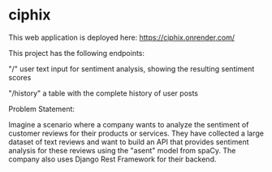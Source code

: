 # ciphix

This web application is deployed here: https://ciphix.onrender.com/

This project has the following endpoints:

"/" user text input for sentiment analysis, showing the resulting sentiment scores

"/history" a table with the complete history of user posts


Problem Statement:

Imagine a scenario where a company wants to analyze the sentiment of customer
reviews for their products or services. They have collected a large dataset of text
reviews and want to build an API that provides sentiment analysis for these reviews
using the "asent" model from spaCy. The company also uses Django Rest Framework
for their backend.
